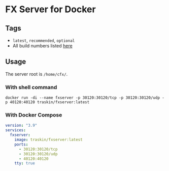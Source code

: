 # FX Server for Docker

## Tags

- `latest`, `recommended`, `optional`
- All build numbers listed [here](https://hub.docker.com/r/traskin/fxserver/tags)

## Usage

The server root is `/home/cfx/`.

### With shell command
```shell
docker run -di --name fxserver -p 30120:30120/tcp -p 30120:30120/udp -p 40120:40120 traskin/fxserver:latest
```

### With Docker Compose
```yaml
version: "3.9"
services:
  fxserver:
    image: traskin/fxserver:latest
    ports:
      - 30120:30120/tcp
      - 30120:30120/udp
      - 40120:40120
    tty: true
```
